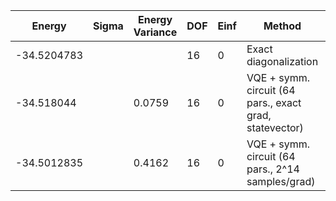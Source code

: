 | Energy      | Sigma | Energy Variance | DOF | Einf | Method                                                  | Data Repository |
|-------------|-------|-----------------|-----|------|---------------------------------------------------------|-----------------|
| -34.5204783 |       |                 | 16  | 0    | Exact diagonalization                                   |                 |
| -34.518044  |       | 0.0759          | 16  | 0    | VQE + symm. circuit (64 pars., exact grad, statevector) |                 |
| -34.5012835 |       | 0.4162          | 16  | 0    | VQE + symm. circuit (64 pars., 2^14 samples/grad)       |                 |
